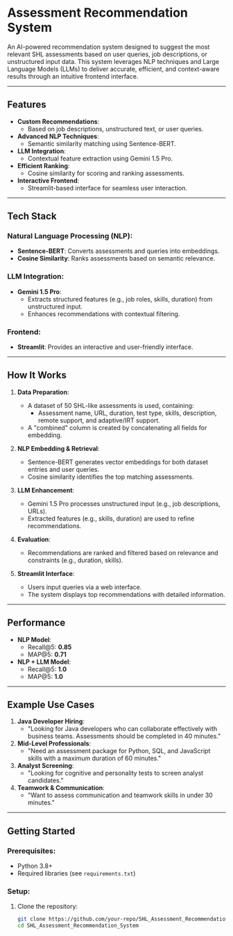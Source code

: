 # **Assessment Recommendation System**

An AI-powered recommendation system designed to suggest the most relevant SHL assessments based on user queries, job descriptions, or unstructured input data. This system leverages NLP techniques and Large Language Models (LLMs) to deliver accurate, efficient, and context-aware results through an intuitive frontend interface.

---

## **Features**

- **Custom Recommendations**:
  - Based on job descriptions, unstructured text, or user queries.
- **Advanced NLP Techniques**:
  - Semantic similarity matching using Sentence-BERT.
- **LLM Integration**:
  - Contextual feature extraction using Gemini 1.5 Pro.
- **Efficient Ranking**:
  - Cosine similarity for scoring and ranking assessments.
- **Interactive Frontend**:
  - Streamlit-based interface for seamless user interaction.

---

## **Tech Stack**

### **Natural Language Processing (NLP)**:
- **Sentence-BERT**: Converts assessments and queries into embeddings.
- **Cosine Similarity**: Ranks assessments based on semantic relevance.

### **LLM Integration**:
- **Gemini 1.5 Pro**:
  - Extracts structured features (e.g., job roles, skills, duration) from unstructured input.
  - Enhances recommendations with contextual filtering.

### **Frontend**:
- **Streamlit**: Provides an interactive and user-friendly interface.

---

## **How It Works**

1. **Data Preparation**:
   - A dataset of 50 SHL-like assessments is used, containing:
     - Assessment name, URL, duration, test type, skills, description, remote support, and adaptive/IRT support.
   - A "combined" column is created by concatenating all fields for embedding.

2. **NLP Embedding & Retrieval**:
   - Sentence-BERT generates vector embeddings for both dataset entries and user queries.
   - Cosine similarity identifies the top matching assessments.

3. **LLM Enhancement**:
   - Gemini 1.5 Pro processes unstructured input (e.g., job descriptions, URLs).
   - Extracted features (e.g., skills, duration) are used to refine recommendations.

4. **Evaluation**:
   - Recommendations are ranked and filtered based on relevance and constraints (e.g., duration, skills).

5. **Streamlit Interface**:
   - Users input queries via a web interface.
   - The system displays top recommendations with detailed information.

---

## **Performance**

- **NLP Model**:
  - Recall@5: **0.85**
  - MAP@5: **0.71**
- **NLP + LLM Model**:
  - Recall@5: **1.0**
  - MAP@5: **1.0**

---

## **Example Use Cases**

1. **Java Developer Hiring**:
   - "Looking for Java developers who can collaborate effectively with business teams. Assessments should be completed in 40 minutes."
2. **Mid-Level Professionals**:
   - "Need an assessment package for Python, SQL, and JavaScript skills with a maximum duration of 60 minutes."
3. **Analyst Screening**:
   - "Looking for cognitive and personality tests to screen analyst candidates."
4. **Teamwork & Communication**:
   - "Want to assess communication and teamwork skills in under 30 minutes."

---

## **Getting Started**

### **Prerequisites**:
- Python 3.8+
- Required libraries (see `requirements.txt`)

### **Setup**:
1. Clone the repository:
   ```bash
   git clone https://github.com/your-repo/SHL_Assessment_Recommendation_System.git
   cd SHL_Assessment_Recommendation_System
